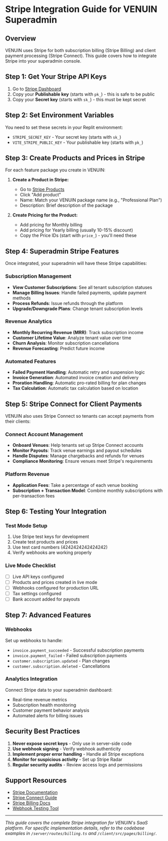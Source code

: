 # Stripe Integration Guide for VENUIN Superadmin

## Overview
VENUIN uses Stripe for both subscription billing (Stripe Billing) and client payment processing (Stripe Connect). This guide covers how to integrate Stripe into your superadmin console.

## Step 1: Get Your Stripe API Keys

1. Go to [Stripe Dashboard](https://dashboard.stripe.com/apikeys)
2. Copy your **Publishable key** (starts with `pk_`) - this is safe to be public
3. Copy your **Secret key** (starts with `sk_`) - this must be kept secret

## Step 2: Set Environment Variables

You need to set these secrets in your Replit environment:

- `STRIPE_SECRET_KEY` - Your secret key (starts with `sk_`)
- `VITE_STRIPE_PUBLIC_KEY` - Your publishable key (starts with `pk_`)

## Step 3: Create Products and Prices in Stripe

For each feature package you create in VENUIN:

1. **Create a Product in Stripe:**
   - Go to [Stripe Products](https://dashboard.stripe.com/products)
   - Click "Add product"
   - Name: Match your VENUIN package name (e.g., "Professional Plan")
   - Description: Brief description of the package

2. **Create Pricing for the Product:**
   - Add pricing for Monthly billing
   - Add pricing for Yearly billing (usually 10-15% discount)
   - Copy the Price IDs (start with `price_`) - you'll need these

## Step 4: Superadmin Stripe Features

Once integrated, your superadmin will have these Stripe capabilities:

### Subscription Management
- **View Customer Subscriptions**: See all tenant subscription statuses
- **Manage Billing Issues**: Handle failed payments, update payment methods
- **Process Refunds**: Issue refunds through the platform
- **Upgrade/Downgrade Plans**: Change tenant subscription levels

### Revenue Analytics
- **Monthly Recurring Revenue (MRR)**: Track subscription income
- **Customer Lifetime Value**: Analyze tenant value over time  
- **Churn Analysis**: Monitor subscription cancellations
- **Revenue Forecasting**: Predict future income

### Automated Features
- **Failed Payment Handling**: Automatic retry and suspension logic
- **Invoice Generation**: Automated invoice creation and delivery
- **Proration Handling**: Automatic pro-rated billing for plan changes
- **Tax Calculation**: Automatic tax calculation based on location

## Step 5: Stripe Connect for Client Payments

VENUIN also uses Stripe Connect so tenants can accept payments from their clients:

### Connect Account Management
- **Onboard Venues**: Help tenants set up Stripe Connect accounts
- **Monitor Payouts**: Track venue earnings and payout schedules
- **Handle Disputes**: Manage chargebacks and refunds for venues
- **Compliance Monitoring**: Ensure venues meet Stripe's requirements

### Platform Revenue
- **Application Fees**: Take a percentage of each venue booking
- **Subscription + Transaction Model**: Combine monthly subscriptions with per-transaction fees

## Step 6: Testing Your Integration

### Test Mode Setup
1. Use Stripe test keys for development
2. Create test products and prices
3. Use test card numbers (4242424242424242)
4. Verify webhooks are working properly

### Live Mode Checklist
- [ ] Live API keys configured
- [ ] Products and prices created in live mode
- [ ] Webhooks configured for production URL
- [ ] Tax settings configured
- [ ] Bank account added for payouts

## Step 7: Advanced Features

### Webhooks
Set up webhooks to handle:
- `invoice.payment_succeeded` - Successful subscription payments
- `invoice.payment_failed` - Failed subscription payments  
- `customer.subscription.updated` - Plan changes
- `customer.subscription.deleted` - Cancellations

### Analytics Integration
Connect Stripe data to your superadmin dashboard:
- Real-time revenue metrics
- Subscription health monitoring
- Customer payment behavior analysis
- Automated alerts for billing issues

## Security Best Practices

1. **Never expose secret keys** - Only use in server-side code
2. **Use webhook signing** - Verify webhook authenticity
3. **Implement proper error handling** - Handle all Stripe exceptions
4. **Monitor for suspicious activity** - Set up Stripe Radar
5. **Regular security audits** - Review access logs and permissions

## Support Resources

- [Stripe Documentation](https://stripe.com/docs)
- [Stripe Connect Guide](https://stripe.com/docs/connect)
- [Stripe Billing Docs](https://stripe.com/docs/billing)
- [Webhook Testing Tool](https://stripe.com/docs/webhooks/test)

---

*This guide covers the complete Stripe integration for VENUIN's SaaS platform. For specific implementation details, refer to the codebase examples in `/server/routes/billing.ts` and `/client/src/pages/billing/`.*